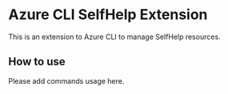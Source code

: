 # Azure CLI SelfHelp Extension #
This is an extension to Azure CLI to manage SelfHelp resources.

## How to use ##
Please add commands usage here.